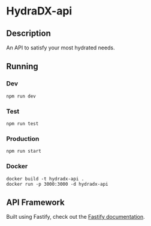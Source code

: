 # HydraDX-api
## Description
An API to satisfy your most hydrated needs.

## Running

### Dev
`npm run dev`

### Test
`npm run test`

### Production
`npm run start`

### Docker
`docker build -t hydradx-api .`  
`docker run -p 3000:3000 -d hydradx-api`

## API Framework
Built using Fastify, check out the [Fastify documentation](https://www.fastify.io/docs/latest/).

